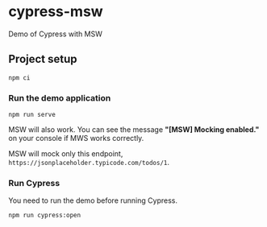 # cypress-msw

Demo of Cypress with MSW

## Project setup

```
npm ci
```

### Run the demo application

```
npm run serve
```

MSW will also work. You can see the message **"[MSW] Mocking enabled."** on your console if MWS works correctly.

MSW will mock only this endpoint, `https://jsonplaceholder.typicode.com/todos/1`.

### Run Cypress

You need to run the demo before running Cypress.

```
npm run cypress:open
```
